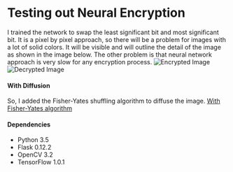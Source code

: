 # Testing out Neural Encryption

I trained the network to swap the least significant bit and most significant bit. It is a pixel by pixel approach, so there will be a problem for images with a lot of solid colors. It will be visible and will outline the detail of the image as shown in the image below. The other problem is that neural network approach is very slow for any encryption process.
![Encrypted Image](https://user-images.githubusercontent.com/11855694/30923457-73d72c4a-a3de-11e7-943f-e91c7236bafa.png)
![Decrypted Image](https://user-images.githubusercontent.com/11855694/30923510-9fda4a3e-a3de-11e7-8ecf-4a654cb83d08.jpg)

#### With Diffusion
So, I added the Fisher-Yates shuffling algorithm to diffuse the image.
[With Fisher-Yates algorithm](https://user-images.githubusercontent.com/11855694/30923669-17f330f8-a3df-11e7-9a69-b6d034f2bf58.png)

#### Dependencies
* Python 3.5
* Flask 0.12.2
* OpenCV 3.2
* TensorFlow 1.0.1
